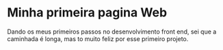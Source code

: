 
# Minha primeira pagina Web

 Dando os meus primeiros passos no desenvolvimento front end, sei que a caminhada é longa, mas to muito feliz por esse primeiro projeto.

